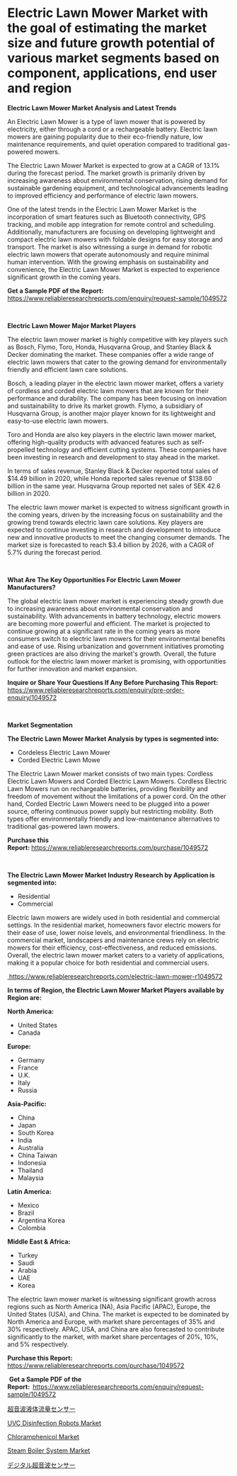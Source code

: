 <p><h1>Electric Lawn Mower Market with the goal of estimating the market size and future growth potential of various market segments based on component, applications, end user and region</h1></p><p><strong>Electric Lawn Mower Market Analysis and Latest Trends</strong></p>
<p><p>An Electric Lawn Mower is a type of lawn mower that is powered by electricity, either through a cord or a rechargeable battery. Electric lawn mowers are gaining popularity due to their eco-friendly nature, low maintenance requirements, and quiet operation compared to traditional gas-powered mowers.</p><p>The Electric Lawn Mower Market is expected to grow at a CAGR of 13.1% during the forecast period. The market growth is primarily driven by increasing awareness about environmental conservation, rising demand for sustainable gardening equipment, and technological advancements leading to improved efficiency and performance of electric lawn mowers.</p><p>One of the latest trends in the Electric Lawn Mower Market is the incorporation of smart features such as Bluetooth connectivity, GPS tracking, and mobile app integration for remote control and scheduling. Additionally, manufacturers are focusing on developing lightweight and compact electric lawn mowers with foldable designs for easy storage and transport. The market is also witnessing a surge in demand for robotic electric lawn mowers that operate autonomously and require minimal human intervention. With the growing emphasis on sustainability and convenience, the Electric Lawn Mower Market is expected to experience significant growth in the coming years.</p></p>
<p><strong>Get a Sample PDF of the Report:&nbsp;</strong> <a href="https://www.reliableresearchreports.com/enquiry/request-sample/1049572">https://www.reliableresearchreports.com/enquiry/request-sample/1049572</a></p>
<p>&nbsp;</p>
<p><strong>Electric Lawn Mower Major Market Players</strong></p>
<p><p>The electric lawn mower market is highly competitive with key players such as Bosch, Flymo, Toro, Honda, Husqvarna Group, and Stanley Black & Decker dominating the market. These companies offer a wide range of electric lawn mowers that cater to the growing demand for environmentally friendly and efficient lawn care solutions.</p><p>Bosch, a leading player in the electric lawn mower market, offers a variety of cordless and corded electric lawn mowers that are known for their performance and durability. The company has been focusing on innovation and sustainability to drive its market growth. Flymo, a subsidiary of Husqvarna Group, is another major player known for its lightweight and easy-to-use electric lawn mowers.</p><p>Toro and Honda are also key players in the electric lawn mower market, offering high-quality products with advanced features such as self-propelled technology and efficient cutting systems. These companies have been investing in research and development to stay ahead in the market.</p><p>In terms of sales revenue, Stanley Black & Decker reported total sales of $14.49 billion in 2020, while Honda reported sales revenue of $138.60 billion in the same year. Husqvarna Group reported net sales of SEK 42.6 billion in 2020.</p><p>The electric lawn mower market is expected to witness significant growth in the coming years, driven by the increasing focus on sustainability and the growing trend towards electric lawn care solutions. Key players are expected to continue investing in research and development to introduce new and innovative products to meet the changing consumer demands. The market size is forecasted to reach $3.4 billion by 2026, with a CAGR of 5.7% during the forecast period.</p></p>
<p>&nbsp;</p>
<p><strong>What Are The Key Opportunities For Electric Lawn Mower Manufacturers?</strong></p>
<p><p>The global electric lawn mower market is experiencing steady growth due to increasing awareness about environmental conservation and sustainability. With advancements in battery technology, electric mowers are becoming more powerful and efficient. The market is projected to continue growing at a significant rate in the coming years as more consumers switch to electric lawn mowers for their environmental benefits and ease of use. Rising urbanization and government initiatives promoting green practices are also driving the market's growth. Overall, the future outlook for the electric lawn mower market is promising, with opportunities for further innovation and market expansion.</p></p>
<p><strong>Inquire or Share Your Questions If Any Before Purchasing This Report:</strong> <a href="https://www.reliableresearchreports.com/enquiry/pre-order-enquiry/1049572">https://www.reliableresearchreports.com/enquiry/pre-order-enquiry/1049572</a></p>
<p>&nbsp;</p>
<p><strong>Market Segmentation</strong></p>
<p><strong>The Electric Lawn Mower Market Analysis by types is segmented into:</strong></p>
<p><ul><li>Cordeless Electric Lawn Mower</li><li>Corded Electric Lawn Mowe</li></ul></p>
<p><p>The Electric Lawn Mower market consists of two main types: Cordless Electric Lawn Mowers and Corded Electric Lawn Mowers. Cordless Electric Lawn Mowers run on rechargeable batteries, providing flexibility and freedom of movement without the limitations of a power cord. On the other hand, Corded Electric Lawn Mowers need to be plugged into a power source, offering continuous power supply but restricting mobility. Both types offer environmentally friendly and low-maintenance alternatives to traditional gas-powered lawn mowers.</p></p>
<p><strong>Purchase this Report:&nbsp;</strong><a href="https://www.reliableresearchreports.com/purchase/1049572">https://www.reliableresearchreports.com/purchase/1049572</a></p>
<p>&nbsp;</p>
<p><strong>The Electric Lawn Mower Market Industry Research by Application is segmented into:</strong></p>
<p><ul><li>Residential</li><li>Commercial</li></ul></p>
<p><p>Electric lawn mowers are widely used in both residential and commercial settings. In the residential market, homeowners favor electric mowers for their ease of use, lower noise levels, and environmental friendliness. In the commercial market, landscapers and maintenance crews rely on electric mowers for their efficiency, cost-effectiveness, and reduced emissions. Overall, the electric lawn mower market caters to a variety of applications, making it a popular choice for both residential and commercial users.</p></p>
<p><a href="https://www.reliableresearchreports.com/electric-lawn-mower-r1049572">&nbsp;https://www.reliableresearchreports.com/electric-lawn-mower-r1049572</a></p>
<p><strong>In terms of Region, the Electric Lawn Mower Market Players available by Region are:</strong></p>
<p>
    <p> <strong> North America: </strong>
        <ul>
            <li>United States</li>
            <li>Canada</li>
        </ul>
        </p> 
    <p> <strong> Europe: </strong>
        <ul>
            <li>Germany</li>
            <li>France</li>
            <li>U.K.</li>
            <li>Italy</li>
            <li>Russia</li>
        </ul>
        </p> 
    <p> <strong> Asia-Pacific: </strong>
        <ul>
            <li>China</li>
            <li>Japan</li>
            <li>South Korea</li>
            <li>India</li>
            <li>Australia</li>
            <li>China Taiwan</li>
            <li>Indonesia</li>
            <li>Thailand</li>
            <li>Malaysia</li>
        </ul>
        </p> 
    <p> <strong> Latin America: </strong>
        <ul>
            <li>Mexico</li>
            <li>Brazil</li>
            <li>Argentina Korea</li>
            <li>Colombia</li>
        </ul>
        </p> 
    <p> <strong> Middle East & Africa: </strong>
        <ul>
            <li>Turkey</li>
            <li>Saudi</li>
            <li>Arabia</li>
            <li>UAE</li>
            <li>Korea</li>
        </ul>
    </p>
    </p>
<p><p>The electric lawn mower market is witnessing significant growth across regions such as North America (NA), Asia Pacific (APAC), Europe, the United States (USA), and China. The market is expected to be dominated by North America and Europe, with market share percentages of 35% and 30% respectively. APAC, USA, and China are also forecasted to contribute significantly to the market, with market share percentages of 20%, 10%, and 5% respectively.</p></p>
<p><strong>Purchase this Report: </strong><a href="https://www.reliableresearchreports.com/purchase/1049572">https://www.reliableresearchreports.com/purchase/1049572</a></p>
<p>&nbsp;<strong>Get a Sample PDF of the Report:&nbsp;&nbsp;</strong><a href="https://www.reliableresearchreports.com/enquiry/request-sample/1049572">https://www.reliableresearchreports.com/enquiry/request-sample/1049572</a></p>
<p><strong></strong></p>
<p><p><a href="https://github.com/laurenreichert/Market-Research-Report-List-1/blob/main/118607338877.md">超音波液体流量センサー</a></p><p><a href="https://github.com/eeaveuhhh/Market-Research-Report-List-2/blob/main/uvc-disinfection-robots-market.md">UVC Disinfection Robots Market</a></p><p><a href="https://issuu.com/reportprime-2/docs/chloramphenicol-market-size-2030.pptx">Chloramphenicol Market</a></p><p><a href="https://github.com/brentleyjimmiealvaradoz4l1rea/Market-Research-Report-List-2/blob/main/steam-boiler-system-market.md">Steam Boiler System Market</a></p><p><a href="https://github.com/RodHoppe07/Market-Research-Report-List-1/blob/main/698160638878.md">デジタル超音波センサー</a></p></p>